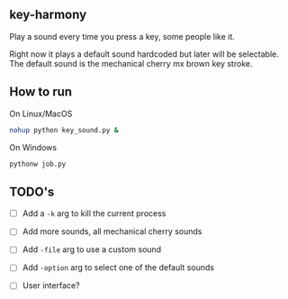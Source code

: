 ## key-harmony

Play a sound every time you press a key, some people like it.

Right now it plays a default sound hardcoded but later will be selectable. The default sound is the mechanical cherry mx brown key stroke.

## How to run

On Linux/MacOS

```bash
nohup python key_sound.py &
```

On Windows

```cmd
pythonw job.py
```

## TODO's

- [ ] Add a `-k` arg to kill the current process
- [ ] Add more sounds, all mechanical cherry sounds
- [ ] Add `-file` arg to use a custom sound
- [ ] Add `-option` arg to select one of the default sounds
- [ ] User interface?

